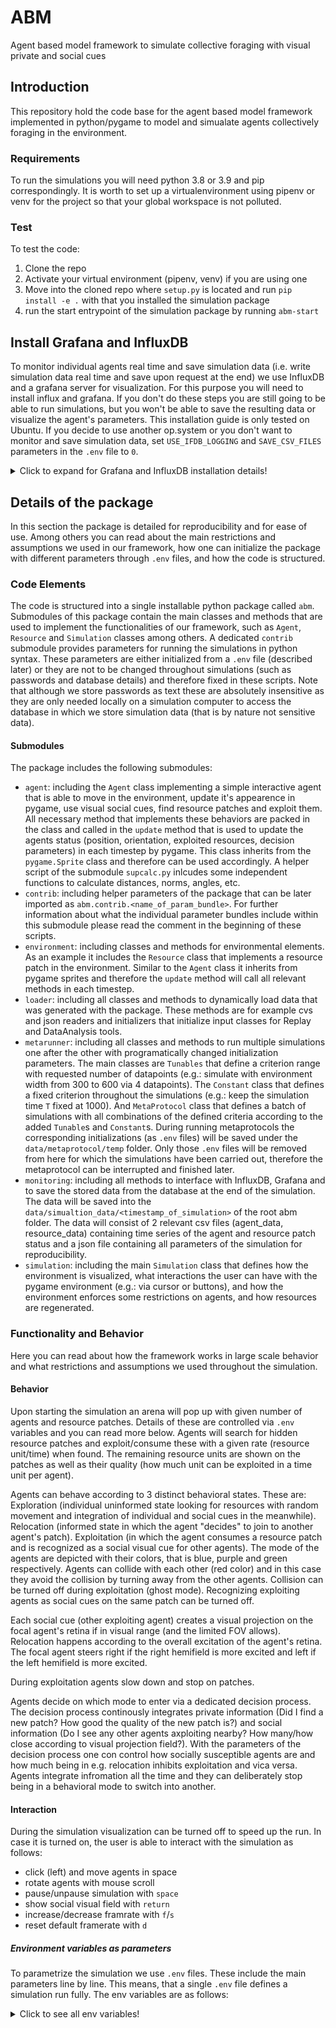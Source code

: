 # ABM
Agent based model framework to simulate collective foraging with visual private and social cues

## Introduction
This repository hold the code base for the agent based model framework implemented in python/pygame to model and simualate agents collectively foraging in the environment.

### Requirements
To run the simulations you will need python 3.8 or 3.9 and pip correspondingly. It is worth to set up a virtualenvironment using pipenv or venv for the project so that your global workspace is not polluted.

### Test
To test the code:
  1. Clone the repo
  2. Activate your virtual environment (pipenv, venv) if you are using one
  3. Move into the cloned repo where `setup.py` is located and run `pip install -e .` with that you installed the simulation package
  4. run the start entrypoint of the simulation package by running `abm-start`

## Install Grafana and InfluxDB
To monitor individual agents real time and save simulation data (i.e. write simulation data real time and save upon request at the end) we use InfluxDB and a grafana server for visualization. For this purpose you will need to install influx and grafana. If you don't do these steps you are still going to be able to run simulations, but you won't be able to save the resulting data or visualize the agent's parameters. This installation guide is only tested on Ubuntu. If you decide to use another op.system or you don't want to monitor and save simulation data, set `USE_IFDB_LOGGING` and `SAVE_CSV_FILES` parameters in the `.env` file to `0`.
<details>
  <summary>Click to expand for Grafana and InfluxDB installation details!</summary>
  
### Install Grafana
1. run the following commands to add the grafana APT repository and install grafana
```bash
wget -q -O - https://packages.grafana.com/gpg.key | sudo apt-key add -
echo "deb https://packages.grafana.com/oss/deb stable main" | sudo tee -a /etc/apt/sources.list.d/grafana.list
sudo apt-get update
sudo apt-get install -y grafana
```
2. enable and start the grafana server
```bash
sudo /bin/systemctl enable grafana-server
sudo /bin/systemctl start grafana-server
```

3. as we will use real time monitoring we have to change the minimal graph refresh rate in the config file of grafana.
   1. use `sudo nano /etc/grafana/grafana.ini` to edit the config file
   2. use `Ctrl` + `W` to serach for the term `min_refresh_interval`
   3. change the value from `5s` to `100ms`
   4. delete the commenting `;` character from the beginning of the row
   5. save the file

4. restart your computer with `sudo reboot`
5. you can now check your installation. Open a browser on the client PC and go to `http://localhost:3000`. You’re greeted with the Grafana login page.
6. Log in to Grafana with the default username `admin`, and the default `password` admin.
7. Change the password for the admin user when asked.

### Install influxdb:
1. Use the following commands to add InfluxDB APT repository and install InfluxDB
```bash
wget -qO- https://repos.influxdata.com/influxdb.key | sudo apt-key add -
source /etc/os-release
echo "deb https://repos.influxdata.com/debian $(lsb_release -cs) stable" | sudo tee /etc/apt/sources.list.d/influxdb.list
sudo apt update && sudo apt install -y influxdb
```

2. Start and enable the service
```bash
sudo systemctl unmask influxdb.service
sudo systemctl start influxdb
sudo systemctl enable influxdb.service
```
3. Use the following commands to initialize a home InfluxDB instance and grant priviliges to grafana. Please note that in general passwords should not be uploaded to github. We are doing it now as this process is not sensitive (saving simulation data on local database) and doesn't make sense to parametrize the password.
```bash
influx --execute "create database home"
influx --execute "use home"
influx --execute "create user monitoring with password 'password' with all privileges"
influx --execute "grant all privileges on home to grafana"
influx --execute "show users"
```
4. after the last command you will see this
> user admin
> ---- -----
> grafana true

### Connect Grafana with Influx
(the following instructions were copied from Step4. of [this source](https://simonhearne.com/2020/pi-influx-grafana/#step-4-add-influx-as-a-grafana-data-source))

> Now we have both Influx and Grafana running, we can stitch them together. Log in to your Grafana instance and head to “Data Sources”. Select “Add new Data Source” and find InfluxDB under “Timeseries Databases”.

> As we are running both services on the same Pi, set the URL to localhost and use the default influx port of 8086:
> 
> [Image](https://simonhearne.com/images/grafana1.png)
> 
> We then need to add the database (home), user (monitoring) and password (password) that we set earlier:
> 
> [Image](https://simonhearne.com/images/grafana2.png)
> 
> That’s all we need! Now go ahead and hit “Save & Test” to connect everything together. You will see a "Data source is working" message

### Import Dashboard from repo
1. Open your grafana app from the browser and on the left menu bar click on the "+" button and the on the "Import button"
2. Upload the json file (that holds the blueprint of the grafana dashboard) from the repo under the path `abm/data/grafana_dashboard.json`
  
</details>

## Details of the package
In this section the package is detailed for reproducibility and for ease of use. Among others you can read about the main restrictions and assumptions we used in our framework, how one can initialize the package with different parameters through `.env` files, and how the code is structured.

### Code Elements
The code is structured into a single installable python package called `abm`. Submodules of this package contain the main classes and methods that are used to implement the functionalities of our framework, such as `Agent`, `Resource` and `Simulation` classes among others. A dedicated `contrib` submodule provides parameters for running the simulations in python syntax. These parameters are either initialized from a `.env` file (described later) or they are not to be changed throughout simulations (such as passwords and database details) and therefore fixed in these scripts. Note that although we store passwords as text these are absolutely insensitive as they are only needed locally on a simulation computer to access the database in which we store simulation data (that is by nature not sensitive data).

#### Submodules
The package includes the following submodules:

* `agent`: including the `Agent` class implementing a simple interactive agent that is able to move in the environment, update it's appearence in pygame, use visual social cues, find resource patches and exploit them. All necessary method that implements these behaviors are packed in the class and called in the `update` method that is used to update the agents status (position, orientation, exploited resources, decision parameters) in each timestep by pygame. This class inherits from the `pygame.Sprite` class and therefore can be used accordingly. A helper script of the submodule `supcalc.py` inlcudes some independent functions to calculate distances, norms, angles, etc.
* `contrib`: including helper parameters of the package that can be later imported as `abm.contrib.<name_of_param_bundle>`. For further information about what the individual parameter bundles include within this submodule please read the comment in the beginning of these scripts.
* `environment`: including classes and methods for environmental elements. As an example it includes the `Resource` class that implements a resource patch in the environment. Similar to the `Agent` class it inherits from pygame sprites and therefore the `update` method will call all relevant methods in each timestep.
* `loader`: including all classes and methods to dynamically load data that was generated with the package. These methods are for example cvs and json readers and initializers that initialize input classes for Replay and DataAnalysis tools.
* `metarunner`: including all classes and methods to run multiple simulations one after the other with programatically changed initialization parameters. The main classes are `Tunables` that define a criterion range with requested number of datapoints (e.g.: simulate with environment width from 300 to 600 via 4 datapoints). The `Constant` class that defines a fixed criterion throughout the simulations (e.g.: keep the simulation time `T` fixed at 1000). And `MetaProtocol` class that defines a batch of simulations with all combinations of the defined criteria according to the added `Tunable`s and `Constant`s. During running metaprotocols the corresponding initializations (as `.env` files) will be saved under the `data/metaprotocol/temp` folder. Only those `.env` files will be removed from here for which the simulations have been carried out, therefore the metaprotocol can be interrupted and finished later.
* `monitoring`: including all methods to interface with InfluxDB, Grafana and to save the stored data from the database at the end of the simulation. The data will be saved into the `data/simualtion_data/<timestamp_of_simulation>` of the root abm folder. The data will consist of 2 relevant csv files (agent_data, resource_data) containing time series of the agent and resource patch status and a json file containing all parameters of the simulation for reproducibility.
* `simulation`: including the main `Simulation` class that defines how the environment is visualized, what interactions the user can have with the pygame environment (e.g.: via cursor or buttons), and how the environment enforces some restrictions on agents, and how resources are regenerated. 

### Functionality and Behavior
Here you can read about how the framework works in large scale behavior and what restrictions and assumptions we used throughout the simulation.

#### Behavior
Upon starting the simulation an arena will pop up with given number of agents and resource patches. Details of these are controlled via `.env` variables and you can read more below. Agents will search for hidden resource patches and exploit/consume these with a given rate (resource unit/time) when found. The remaining resource units are shown on the patches as well as their quality (how much unit can be exploited in a time unit per agent). 

Agents can behave according to 3 distinct behavioral states. These are: Exploration (individual uninformed state looking for resources with random movement and integration of individual and social cues in the meanwhile). Relocation (informed state in which the agent "decides" to join to another agent's patch). Exploitation (in which the agent consumes a resource patch and is recognized as a social visual cue for other agents). The mode of the agents are depicted with their colors, that is blue, purple and green respectively. Agents can collide with each other (red color) and in this case they avoid the collision by turning away from the other agents. Collision can be turned off during exploitation (ghost mode). Recognizing exploiting agents as social cues on the same patch can be turned off. 

Each social cue (other exploiting agent) creates a visual projection on the focal agent's retina if in visual range (and the limited FOV allows). Relocation happens according to the overall excitation of the agent's retina. The focal agent steers right if the right hemifield is more excited and left if the left hemifield is more excited.

During exploitation agents slow down and stop on patches.

Agents decide on which mode to enter via a dedicated decision process. The decision process continously integrates private information (Did I find a new patch? How good the quality of the new patch is?) and social information (Do I see any other agents axploiting nearby? How many/how close according to visual projection field?). With the parameters of the decision process one con control how socially susceptible agents are and how much being in e.g. relocation inhibits exploitation and vica versa. Agents integrate infromation all the time and they can deliberately stop being in a behavioral mode to switch into another.

#### Interaction
During the simulation visualization can be turned off to speed up the run. In case it is turned on, the user is able to interact with the simulation as follows:

* click (left) and move agents in space
* rotate agents with mouse scroll
* pause/unpause simulation with `space`
* show social visual field with `return`
* increase/decrease framrate with `f`/`s`
* reset default framerate with `d`

##### Environment variables as parameters
To parametrize the simulation we use `.env` files. These include the main parameters line by line. This means, that a single `.env` file defines a simulation run fully. The env variables are as follows:

<details>
  <summary>Click to see all env variables!</summary>
  
`N`: number of agents
`N_RESOURCES`: number of resource patches
`T`: number of simulation timesteps
`INIT_FRAMERATE`: default framerate when visualization is on. Irrelevant for when visualization is turned off
`WITH_VISUALIZATION`: turns visualization on or off
`VISUAL_FIELD_RESOLUTION`: Resolution/size of agents' visual projection fields in pixels
`ENV_WIDTH`: width of the environment in pixels
`ENV_HEIGHT`: height of the environment in pixels
`RADIUS_AGENT`: radius of agents in pixels
`RADIUS_RESOURCE`: radius or resource patches in pixels
`MIN_RESOURCE_PER_PATCH`: minimum contained resource units of a resourca patch. real value will be random uniform between min and max values.
`MAX_RESOURCE_PER_PATCH`: maximum contained resource units of a resourca patch.
`REGENERATE_PATCHES`: turns on or off resource patch regeneration upon full depletion.
`AGENT_CONSUMPTION`: maximum resource consumption of agents (per time unit). Can be lower according to resource patch quality
`MIN_RESOURCE_QUALITY`: minimum quality of resourca patch. real quality will be random uniform between min and max quality.
`MAX_RESOURCE_QUALITY`: maximum quality of resource patches.
`TELEPORT_TO_MIDDLE`: pulling exploiting agents into the middle of the resource patch if turned on.
`GHOST_WHILE_EXPLOIT`: disabling collisions when the agents exploit when turned on.
`PATCHWISE_SOCIAL_EXCLUSION`: not taking into consideration agents on the same patch as social cues if turned on.
`AGENT_FOV`: Field of view of the agents. FOV is symmetric and defined with percent of pi. e.g if 0.6 then fov is (-0.6*pi, 0.6*pi). 1 is full 360 degree vision
`VISION_RANGE`: visual range in pixels
`VISUAL_EXCLUSION`: taking visual exclusion into account when calculating visual cues if turned on.
`SHOW_VISUAL_FIELDS`: always show visual fields of agents when turned on.
`SHOW_VISUAL_FIELDS_RETURN`: show visual fields of agents when return pressed if turned on
`SHOW_VISION_RANGE`: visualizing visual range and field of view of agents when turned on.
`USE_IFDB_LOGGING`: logs simulation data into a connected InfluxDB database when turned on (and InfluxDB is initialized)
`SAVE_CSV_FILES`: saves data from connected InfluxDB instance as csv files if turned on.
  
 Parameters of the decision process as decsribed in rpopsal:
`DEC_TW`: time constant of w process
`DEC_EPSW`: social excitability
`DEC_GW`: social decay
`DEC_BW`: social process baseline
`DEC_WMAX`: social process limit
`DEC_TU`: time constant of u process
`DEC_EPSU`: individual excitability
`DEC_GU`: individual decay
`DEC_BU`: individual process baseline
`DEC_UMAX`: individual process limit
`DEC_SWU`: social to individual inhibition
`DEC_SUW`: individual to social inhibition
`DEC_TAU`: novelty time window of private information
`DEC_FN`: novelty multiplier
`DEC_FR`: quality multiplier

Movement parameters:
`MOV_EXP_VEL_MIN`: minimum exploration velocity
`MOV_EXP_VEL_MAX`: maximum exploration velocity
`MOV_EXP_TH_MIN`: minimum exploration orientation change (per time unit)
`MOV_EXP_TH_MAX`: maximum exploration orientation change (per time unit)
`MOV_REL_DES_VEL`: relocation velocity
`MOV_REL_TH_MAX`: relocation maximal orientation change
`CONS_STOP_RATIO`: deceleration during exploitation
  
</details>
